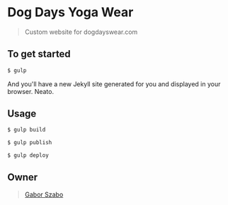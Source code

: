 # Dog Days Yoga Wear

> Custom website for dogdayswear.com

## To get started

```sh
$ gulp
```

And you'll have a new Jekyll site generated for you and displayed in your
browser. Neato.

## Usage

```sh
$ gulp build
```

```sh
$ gulp publish
```

```sh
$ gulp deploy
```

## Owner

> [Gabor Szabo](ceto.github.io)
